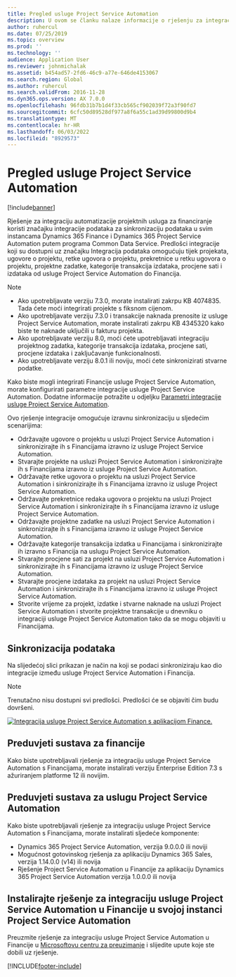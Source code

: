 ```yaml
---
title: Pregled usluge Project Service Automation
description: U ovom se članku nalaze informacije o rješenju za integraciju Dynamics 365 Project Service Automation do Dynamics 365 Finance.
author: ruhercul
ms.date: 07/25/2019
ms.topic: overview
ms.prod: ''
ms.technology: ''
audience: Application User
ms.reviewer: johnmichalak
ms.assetid: b454ad57-2fd6-46c9-a77e-646de4153067
ms.search.region: Global
ms.author: ruhercul
ms.search.validFrom: 2016-11-28
ms.dyn365.ops.version: AX 7.0.0
ms.openlocfilehash: 96fdb31b7b1d4f33cb565cf902039f72a3f90fd7
ms.sourcegitcommit: 6cfc50d89528df977a8f6a55c1ad39d99800d9b4
ms.translationtype: MT
ms.contentlocale: hr-HR
ms.lasthandoff: 06/03/2022
ms.locfileid: "8929573"
---
```

# <a name="project-service-automation-overview"></a>Pregled usluge Project Service Automation

[!include[banner](../includes/banner.md)]


Rješenje za integraciju automatizacije projektnih usluga za financiranje koristi značajku integracije podataka za sinkronizaciju podataka u svim instancama Dynamics 365 Finance i Dynamics 365 Project Service Automation putem programa Common Data Service. Predlošci integracije koji su dostupni uz značajku Integracija podataka omogućuju tijek projekata, ugovore o projektu, retke ugovora o projektu, prekretnice u retku ugovora o projektu, projektne zadatke, kategorije transakcija izdataka, procjene sati i izdataka od usluge Project Service Automation do Financija.

> [!NOTE]
> - Ako upotrebljavate verziju 7.3.0, morate instalirati zakrpu KB 4074835. Tada ćete moći integrirati projekte s fiksnom cijenom.
> - Ako upotrebljavate verziju 7.3.0 i transakcije naknada prenosite iz usluge Project Service Automation, morate instalirati zakrpu KB 4345320 kako biste te naknade uključili u fakturu projekta.
> - Ako upotrebljavate verziju 8.0, moći ćete upotrebljavati integraciju projektnog zadatka, kategorije transakcija izdataka, procjene sati, procjene izdataka i zaključavanje funkcionalnosti.
> - Ako upotrebljavate verziju 8.0.1 ili noviju, moći ćete sinkronizirati stvarne podatke.

Kako biste mogli integrirati Financije usluge Project Service Automation, morate konfigurirati parametre integracije usluge Project Service Automation. Dodatne informacije potražite u odjeljku [Parametri integracije usluge Project Service Automation](PSA-parameters.md).

Ovo rješenje integracije omogućuje izravnu sinkronizaciju u sljedećim scenarijima:

- Održavajte ugovore o projektu u usluzi Project Service Automation i sinkronizirajte ih s Financijama izravno iz usluge Project Service Automation.
- Stvarajte projekte na usluzi Project Service Automation i sinkronizirajte ih s Financijama izravno iz usluge Project Service Automation.
- Održavajte retke ugovora o projektu na usluzi Project Service Automation i sinkronizirajte ih s Financijama izravno iz usluge Project Service Automation.
- Održavajte prekretnice redaka ugovora o projektu na usluzi Project Service Automation i sinkronizirajte ih s Financijama izravno iz usluge Project Service Automation.
- Održavajte projektne zadatke na usluzi Project Service Automation i sinkronizirajte ih s Financijama izravno iz usluge Project Service Automation.
- Održavajte kategorije transakcija izdatka u Financijama i sinkronizirajte ih izravno s Financija na uslugu Project Service Automation.
- Stvarajte procjene sati za projekt na usluzi Project Service Automation i sinkronizirajte ih s Financijama izravno iz usluge Project Service Automation.
- Stvarajte procjene izdataka za projekt na usluzi Project Service Automation i sinkronizirajte ih s Financijama izravno iz usluge Project Service Automation.
- Stvorite vrijeme za projekt, izdatke i stvarne naknade na usluzi Project Service Automation i stvorite projektne transakcije u dnevniku o integraciji usluge Project Service Automation tako da se mogu objaviti u Financijama.

## <a name="data-synchronization"></a>Sinkronizacija podataka

Na slijedećoj slici prikazan je način na koji se podaci sinkroniziraju kao dio integracije između usluge Project Service Automation i Financija.

> [!NOTE]
> Trenutačno nisu dostupni svi predlošci. Predlošci će se objaviti čim budu dovršeni.

[![Integracija usluge Project Service Automation s aplikacijom Finance.](./media/PSA-integration.png)](./media/PSA-integration.png)

## <a name="system-requirements-for-finance"></a>Preduvjeti sustava za financije

Kako biste upotrebljavali rješenje za integraciju usluge Project Service Automation s Financijama, morate instalirati verziju Enterprise Edition 7.3 s ažuriranjem platforme 12 ili novijim.

## <a name="system-requirements-for-project-service-automation"></a>Preduvjeti sustava za uslugu Project Service Automation

Kako biste upotrebljavali rješenje za integraciju usluge Project Service Automation s Financijama, morate instalirati sljedeće komponente:

- Dynamics 365 Project Service Automation, verzija 9.0.0.0 ili noviji
- Mogućnost gotovinskog rješenja za aplikaciju Dynamics 365 Sales, verzija 1.14.0.0 (v14) ili novija
- Rješenje Project Service Automation u Financije za aplikaciju Dynamics 365 Project Service Automation verzija 1.0.0.0 ili novija

## <a name="install-the-project-service-automation-to-finance-integration-solution-in-your-project-service-automation-instance"></a>Instalirajte rješenje za integraciju usluge Project Service Automation u Financije u svojoj instanci Project Service Automation

Preuzmite rješenje za integraciju usluge Project Service Automation u Financije u [Microsoftovu centru za preuzimanje](https://www.microsoft.com/download/details.aspx?id=57016) i slijedite upute koje ste dobili uz rješenje.


[!INCLUDE[footer-include](../includes/footer-banner.md)]